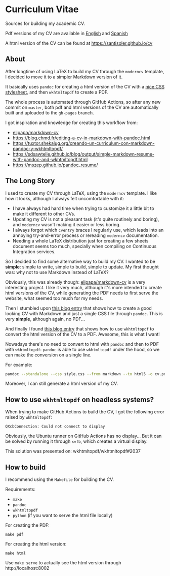 # Curriculum Vitae

Sources for building my academic CV.

Pdf versions of my CV are available in
[English](https://santisoler.github.io/cv/cv.pdf)
and
[Spanish](https://santisoler.github.io/cv/cv_es.pdf)

A html version of the CV can be found at https://santisoler.github.io/cv


## About

After longtime of using LaTeX to build my CV through the `moderncv` template,
I decided to move it to a simpler Markdown version of it.

It basically uses `pandoc` for creating a html version of the CV with a
[nice CSS stylesheet](https://blog.chmd.fr/editing-a-cv-in-markdown-with-pandoc.html),
and then `wkhtmltopdf` to create a PDF.

The whole process is automated through GitHub Actions, so after any new commit
on `master`, both pdf and html versions of the CV are automatically built and
uploaded to the `gh-pages` branch.

I got inspiration and knowledge for creating this workflow from:

- [elipapa/markdown-cv](https://elipapa.github.io/markdown-cv/)
- https://blog.chmd.fr/editing-a-cv-in-markdown-with-pandoc.html
- https://tuxtor.shekalug.org/creando-un-curriculum-con-markdown-pandoc-y-wkhtmltopdf/
- https://sdsawtelle.github.io/blog/output/simple-markdown-resume-with-pandoc-and-wkhtmltopdf.html
- https://mszep.github.io/pandoc_resume/


## The Long Story

I used to create my CV through LaTeX, using the `moderncv` template.
I like how it looks, although I always felt uncomfortable with it:

- I have always had hard time when trying to customize it a little bit to make
  it different to other CVs.
- Updating my CV is not a pleasant task (it's quite routinely and boring), and
  `moderncv` wasn't making it easier or less boring.
- I always forgot which `cventry` braces I regularly use, which leads into an
  annoying try-and-error process or rereading `moderncv` documentation.
- Needing a whole LaTeX distribution just for creating a few sheets document
  seems too much, specially when compiling on Continuous Integration services.

So I decided to find some alternative way to build my CV.
I wanted to be **simple**: simple to write, simple to build, simple to update.
My first thought was: why not to use Markdown instead of LaTeX?

Obviously, this was already though:
[elipapa/markdown-cv](https://elipapa.github.io/markdown-cv/) is a very
interesting project.
I like it very much, although it's more intended to create html versions of the
CV, while generating the PDF needs to first serve the website, what seemed too
much for my needs.

Then I stumbled upon
[this blog entry](https://blog.chmd.fr/editing-a-cv-in-markdown-with-pandoc.html)
that shows how to create a good looking CV with Markdown and just a single CSS file
through `pandoc`. This is very **simple**, although again, no PDF...

And finally I found
[this blog entry](https://tuxtor.shekalug.org/creando-un-curriculum-con-markdown-pandoc-y-wkhtmltopdf/)
that shows how to use `wkhtmltopdf` to convert the html version of the CV to
a PDF. Awesome, this is what I want!

Nowadays there's no need to convert to html with `pandoc` and then to PDF with
`wkhtmltopdf`: `pandoc` is able to use `wkhtmltopdf` under the hood, so we can
make the conversion on a single line.

For example:
```bash
pandoc --standalone --css style.css --from markdown --to html5 -o cv.pdf cv.md
```

Moreover, I can still generate a html version of my CV.


## How to use `wkhtmltopdf` on headless systems?

When trying to make GitHub Actions to build the CV, I got the following error
raised by `wkhtmltopdf`:

```
QXcbConnection: Could not connect to display
```

Obviously, the Ubuntu runner on GitHub Actions has no display...
But it can be solved by running it through `xvfb`, which creates a virtual
display.

This solution was presented on: wkhtmltopdf/wkhtmltopdf#2037


## How to build

I recommend using the `Makefile` for building the CV.

Requirements:
- `make`
- `pandoc`
- `wkhtmltopdf`
- `python` (if you want to serve the html file locally)

For creating the PDF:

```
make pdf
```

For creating the html version:
```
make html
```

Use `make serve` to actually see the html version through http://localhost:8002
